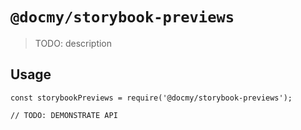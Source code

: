 # `@docmy/storybook-previews`

> TODO: description

## Usage

```
const storybookPreviews = require('@docmy/storybook-previews');

// TODO: DEMONSTRATE API
```
